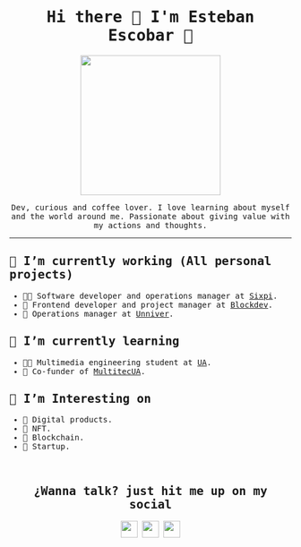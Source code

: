 <h1 align="center">
  <samp> Hi there 👋 I'm Esteban Escobar 🤠 </samp>
</h1>

<p align="center">
  <img width="250" src="https://media.giphy.com/media/L32oltdewTsZeke1R8/giphy.gif">
</p>

<p align="center"><samp>Dev, curious and coffee lover. I love learning about myself and the world around me. Passionate about giving value with my actions and thoughts.
</samp></p>
<hr>
<h2>
  <samp>
    🔭 I’m currently working (All personal projects)
  </samp>
</h2>
<samp>    
  <ul>
    <li>👨‍💻 Software developer and operations manager at <a href="https://github.com/6Pi-Devs">Sixpi</a>.</li>
    <li>🧱 Frontend developer and project manager at <a href="https://blockdev.es/">Blockdev</a>.</li>
    <li>🦄 Operations manager at <a href="https://github.com/6Pi-Devs">Unniver</a>.</li>
  </ul>
<!-- <p align="center">
  <img width="100" src="https://media.giphy.com/media/VIQDzPqIjJBg6UUFUl/giphy.gif">
</p> -->

<h2>
  <samp>
    🌱 I’m currently learning
  </samp>
</h2>
<samp>    
  <ul>
    <li>👨‍🎓 Multimedia engineering student at <a href="https://www.ua.es/">UA</a>.</li>
    <li>🤠 Co-funder of <a href="https://multitecua.com/">MultitecUA</a>.</li>
  </ul>  
</samp>
<!-- <p align="center">
  <img width="150" src="https://media.giphy.com/media/M9042O8aXyLNHjk78f/giphy.gif">
</p> -->

<h2>
  <samp>
    🤔 I’m Interesting on
  </samp>
</h2>
<samp>    
  <ul>
    <li>🦄 Digital products.</li>
    <li>🤖 NFT.</li>
    <li>🧱 Blockchain.</li>
    <li>🦓 Startup.</li>
  </ul>  
</samp>

<br>

<h2 align="center">
  <samp>
    ¿Wanna talk? just hit me up on my social
  </samp>
</h2>
<p align="center">
<a href= "https://www.twitch.tv/codingescobar"><img width="30" src="https://img.icons8.com/color/48/000000/twitch--v3.png"/></a>
<a href= "https://twitter.com/_estebanescobar"><img width="30" src="https://img.icons8.com/color/48/000000/twitter--v2.png"/></a>
<a href= "https://www.linkedin.com/in/jesteban-escobar/"><img width="30" src="https://img.icons8.com/color/48/000000/linkedin-2--v2.png"/></a>
</p>
<!--
**codingescobar/codingescobar** is a ✨ _special_ ✨ repository because its `README.md` (this file) appears on your GitHub profile.

Here are some ideas to get you started:

- 🔭 I’m currently working on ...
- 🌱 I’m currently learning ...
- 👯 I’m looking to collaborate on ...
- 🤔 I’m looking for help with ...
- 💬 Ask me about ...
- 📫 How to reach me: ...
- 😄 Pronouns: ...
- ⚡ Fun fact: ...
-->
